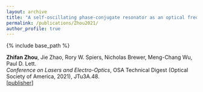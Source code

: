 ```yaml
---
layout: archive
title: "A self-oscillating phase-conjugate resonator as an optical frequency comb"
permalink: /publications/Zhou2021/
author_profile: true
---
```


{% include base_path %}

**Zhifan Zhou**, Jie Zhao, Rory W. Spiers, Nicholas Brewer, Meng-Chang Wu, Paul D. Lett.                                                 
<i> Conference on Lasers and Electro-Optics</i>, OSA Technical Digest (Optical Society of America, 2021), JTu3A.48.             
[[publisher](https://opg.optica.org/abstract.cfm?uri=CLEO_AT-2021-JTu3A.48)]